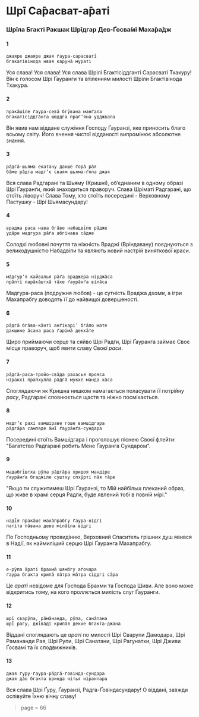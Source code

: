 # Шрī Са̄расват-а̄раті

### Шрīла Бгакті Ракшак Шрīдгар Дев-Ґосва̄мī Маха̄ра̄дж

#### 1

    джаяре джаяре джая ґаура-сарасватī
    бгакатівінода нвая каруна̄ мураті

Уся слава! Уся слава! Уся слава Шрілі Бгактісіддганті Сарасваті Тхакуру! Він є голосом Шрі Ґауранги та втіленням милості Шріли Бгактівінода Тхакура.

#### 2

    прака̄шіле ґаура-сева̄ бгӯвана манґала
    бгакатісіддга̄нта шюддга праґʼяна удджвала

Він явив нам віддане служіння Господу Ґауранзі, яке приносить благо всьому світу. Його вчення чистої відданості випромінює абсолютне знання.

#### 3

    ра̄дга̄-шьяма екатану дакше ґора̄ ра̄я
    ба̄ме ра̄дга мадгʼє сваям шьяма-ґопа джая

Вся слава Радгарані та Шьяму (Кришні), обʼєднаним в одному образі Шрі Ґауранґи, який знаходиться праворуч. Слава Шріматі Радгарані, що стоїть ліворуч! Слава Тому, хто стоїть посередині - Верховному Пастушку - Шрі Шьямасундару!

#### 4

    враджа раса нава бга̄ве набадвīпе ра̄дже
    уда̄ре мадгура ра̄ґа абгінава са̄дже

Солодкі любовні почуття та ніжність Враджі (Вріндавану) поєднуються з великодушністю Набадвіпи та являють новий настрій виняткової краси.

#### 5

    ма̄дгурʼя кайвалья ра̄ґа враджера нірджа̄са
    пра̄пті пара̄ка̄штха̄ та̄хе ґаура̄нґа віла̄са

Мадгура-раса (подружня любов) - це сутність Враджа *дхами*, а ігри Махапрабгу доводять її до найвищої довершеності.

#### 6

    ра̄дга̄ бга̄ва-ка̄нті анґікарі’ бга̄ло мате
    дакшине а̄сана раса ґаріма̄ декха̄те

Щиро приймаючи серце та сяйво Шрі Радги, Шрі Ґауранга займає Своє місце праворуч, щоб явити славу Своєї *раси*.

#### 7

    ра̄дга̄-раса-тройо-сва̄да рахасья прояса
    ніракхі прапхулла ра̄дга̄ мукхе манда ха̄са

Споглядаючи як Кришна нишком намагається поласувати її потрійну *расу*, Радгарані сповнюється щастя та ніжно посміхається.

#### 8

    мадгʼє рахі вамшіраве гоше вамшідгара
    ра̄дга̄ра сампаде а̄мī ґаура̄нґа-сундара

Посередині стоїть Вамшідгара і проголошує піснею Своєї флейти: "Багатство Радгарані робить Мене Ґауранга Сундаром".

#### 9

    мадабгīштха рӯпа ра̄дга̄ра хридоя мандіре
    ґаура̄нґа бгаджіле суштху спхӯрті па̄я та̄ре

"Якщо ти служитимеш Шрі Ґауранзі, то Мій найбільш плеканий образ, що живе в храмі серця Радги, буде явлений тобі в повній мірі."

#### 10

    надīя прака̄шє маха̄прабгу ґаура-нідгі
    патіта па̄вана деве міла̄іла відгі

По Господньому провидінню, Верховний Спаситель грішних душ явився в Надії, як наймиліший серцю Шрі Ґауранга Махапрабгу.

#### 11

    е-рӯпа а̄раті брахма̄ шямбгу аґочара
    ґаура бгакта крипа̄ па̄тра ма̄тра сіддгі са̄ра

Це *араті* невідоме для Господа Брахми та Господа Шиви. Але воно може відкритись тому, на кого проллється милість слуг Ґауранги.

#### 12

    шрī сварӯпа, ра̄ма̄нанда, рӯпа, сана̄тана
    шрī рагу, джīва̄ді крипа̄я декхе бгакта-джана

Віддані споглядають це *араті* по милості Шрі Сварупи Дамодара, Шрі Рамананди Рая, Шрі Рупи, Шрі Санатани, Шрі Рагунатхи, Шрі Дживи Ґосвамі та їх сподвижників.

#### 13

    джая ґуру-ґаура-ра̄дга̄-ґовінда-сундара
    джая да̄о бгакта вринда нітья нірантара

Вся слава Шрі Ґуру, Ґауранзі, Радга-Ґовіндасундару! О віддані, завжди оспівуйте Їхню вічну славу!


> page = 66